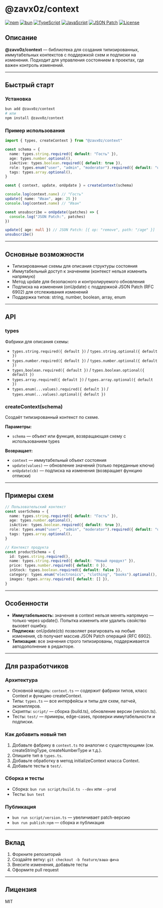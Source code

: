 # @zavx0z/context

[![npm](https://img.shields.io/npm/v/@zavx0z/context)](https://www.npmjs.com/package/@zavx0z/context)
[![bun](https://img.shields.io/badge/bun-1.0+-black)](https://bun.sh/)
[![TypeScript](https://img.shields.io/badge/TypeScript-5.0+-blue)](https://www.typescriptlang.org/)
[![JavaScript](https://img.shields.io/badge/JavaScript-ESM-green)](https://developer.mozilla.org/en-US/docs/Web/JavaScript/Guide/Modules)
[![JSON Patch](https://img.shields.io/badge/JSON%20Patch-RFC%206902-orange)](https://tools.ietf.org/html/rfc6902)
[![License](https://img.shields.io/badge/License-MIT-yellow)](https://opensource.org/licenses/MIT)

## Описание

**@zavx0z/context** — библиотека для создания типизированных, иммутабельных контекстов с поддержкой схем и подписки на изменения. Подходит для управления состоянием в проектах, где важен контроль изменений.

---

## Быстрый старт

### Установка

```sh
bun add @zavx0z/context
# или
npm install @zavx0z/context
```

### Пример использования

```ts
import { types, createContext } from "@zavx0z/context"

const schema = {
  name: types.string.required({ default: "Гость" }),
  age: types.number.optional(),
  isActive: types.boolean.required({ default: true }),
  role: types.enum("user", "admin", "moderator").required({ default: "user" }),
  tags: types.array.optional(),
}

const { context, update, onUpdate } = createContext(schema)

console.log(context.name) // "Гость"
update({ name: "Иван", age: 25 })
console.log(context.name) // "Иван"

const unsubscribe = onUpdate((patches) => {
  console.log("JSON Patch:", patches)
})

update({ age: null }) // JSON Patch: [{ op: "remove", path: "/age" }]
unsubscribe()
```

---

## Основные возможности

- Типизированные схемы для описания структуры состояния
- Иммутабельный доступ к значениям (контекст нельзя изменить напрямую)
- Метод update для безопасного и контролируемого обновления
- Подписка на изменения (onUpdate) с поддержкой JSON Patch (RFC 6902) для отслеживания изменений
- Поддержка типов: string, number, boolean, array, enum

---

## API

### types

Фабрики для описания схемы:

- `types.string.required({ default })` / `types.string.optional({ default })`
- `types.number.required({ default })` / `types.number.optional({ default })`
- `types.boolean.required({ default })` / `types.boolean.optional({ default })`
- `types.array.required({ default })` / `types.array.optional({ default })`
- `types.enum(...values).required({ default })` / `types.enum(...values).optional({ default })`

### createContext(schema)

Создаёт типизированный контекст по схеме.

**Параметры:**

- `schema` — объект или функция, возвращающая схему с использованием types

**Возвращает:**

- `context` — иммутабельный объект состояния
- `update(values)` — обновление значений (только переданные ключи)
- `onUpdate(cb)` — подписка на изменения (возвращает функцию отписки)

---

## Примеры схем

```ts
// Пользовательский контекст
const userSchema = {
  name: types.string.required({ default: "Гость" }),
  age: types.number.optional(),
  isActive: types.boolean.required({ default: true }),
  role: types.enum("user", "admin", "moderator").required({ default: "user" }),
  tags: types.array.optional(),
}

// Контекст продукта
const productSchema = {
  id: types.string.required(),
  name: types.string.required({ default: "Новый продукт" }),
  price: types.number.required({ default: 0 }),
  inStock: types.boolean.required({ default: false }),
  category: types.enum("electronics", "clothing", "books").optional(),
  images: types.array.required({ default: [] }),
}
```

---

## Особенности

- **Иммутабельность:** значения в context нельзя менять напрямую — только через update(). Попытка изменить или удалить свойство вызовет ошибку.
- **Подписка:** onUpdate(cb) позволяет реагировать на любые изменения, cb получает массив JSON Patch операций (RFC 6902).
- **Типизация:** все значения строго типизированы, поддерживается автодополнение в редакторе.

---

## Для разработчиков

### Архитектура

- Основной модуль: `context.ts` — содержит фабрики типов, класс Context и функцию createContext.
- Типы: `types.ts` — все интерфейсы и типы для схем, патчей, экземпляров.
- Скрипты: `script/` — сборка (build.ts), обновление версии (version.ts).
- Тесты: `test/` — примеры, edge-cases, проверки иммутабельности и подписки.

### Как добавить новый тип

1. Добавьте фабрику в `context.ts` по аналогии с существующими (см. createStringType, createNumberType и т.д.).
2. Опишите тип в `types.ts`.
3. Добавьте обработку в метод initializeContext класса Context.
4. Добавьте тесты в `test/`.

### Сборка и тесты

- Сборка: `bun run script/build.ts --dev` или `--prod`
- Тесты: `bun test`

### Публикация

- `bun run script/version.ts` — увеличивает patch-версию
- `bun run publish:npm` — сборка и публикация

---

## Вклад

1. Форкните репозиторий
2. Создайте ветку: `git checkout -b feature/ваша-фича`
3. Внесите изменения, добавьте тесты
4. Оформите pull request

---

## Лицензия

MIT
